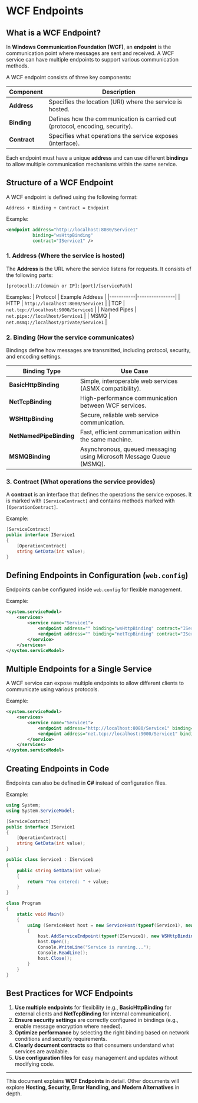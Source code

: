 # WCF Endpoints

## What is a WCF Endpoint?

In **Windows Communication Foundation (WCF)**, an **endpoint** is the communication point where messages are sent and received. A WCF service can have multiple endpoints to support various communication methods.

A WCF endpoint consists of three key components:

| Component    | Description                                                                  |
| ------------ | ---------------------------------------------------------------------------- |
| **Address**  | Specifies the location (URI) where the service is hosted.                    |
| **Binding**  | Defines how the communication is carried out (protocol, encoding, security). |
| **Contract** | Specifies what operations the service exposes (interface).                   |

Each endpoint must have a unique **address** and can use different **bindings** to allow multiple communication mechanisms within the same service.

## Structure of a WCF Endpoint

A WCF endpoint is defined using the following format:

```
Address + Binding + Contract = Endpoint
```

Example:

```xml
<endpoint address="http://localhost:8080/Service1"
          binding="wsHttpBinding"
          contract="IService1" />
```

### 1. **Address** (Where the service is hosted)

The **Address** is the URL where the service listens for requests. It consists of the following parts:

```
[protocol]://[domain or IP]:[port]/[servicePath]
```

Examples:
| Protocol | Example Address |
|-----------|----------------|
| HTTP | `http://localhost:8080/Service1` |
| TCP | `net.tcp://localhost:9000/Service1` |
| Named Pipes | `net.pipe://localhost/Service1` |
| MSMQ | `net.msmq://localhost/private/Service1` |

### 2. **Binding** (How the service communicates)

Bindings define how messages are transmitted, including protocol, security, and encoding settings.

| Binding Type            | Use Case                                                             |
| ----------------------- | -------------------------------------------------------------------- |
| **BasicHttpBinding**    | Simple, interoperable web services (ASMX compatibility).             |
| **NetTcpBinding**       | High-performance communication between WCF services.                 |
| **WSHttpBinding**       | Secure, reliable web service communication.                          |
| **NetNamedPipeBinding** | Fast, efficient communication within the same machine.               |
| **MSMQBinding**         | Asynchronous, queued messaging using Microsoft Message Queue (MSMQ). |

### 3. **Contract** (What operations the service provides)

A **contract** is an interface that defines the operations the service exposes. It is marked with `[ServiceContract]` and contains methods marked with `[OperationContract]`.

Example:

```csharp
[ServiceContract]
public interface IService1
{
    [OperationContract]
    string GetData(int value);
}
```

## Defining Endpoints in Configuration (`web.config`)

Endpoints can be configured inside `web.config` for flexible management.

Example:

```xml
<system.serviceModel>
    <services>
        <service name="Service1">
            <endpoint address="" binding="wsHttpBinding" contract="IService1"/>
            <endpoint address="" binding="netTcpBinding" contract="IService1"/>
        </service>
    </services>
</system.serviceModel>
```

## Multiple Endpoints for a Single Service

A WCF service can expose multiple endpoints to allow different clients to communicate using various protocols.

Example:

```xml
<system.serviceModel>
    <services>
        <service name="Service1">
            <endpoint address="http://localhost:8080/Service1" binding="basicHttpBinding" contract="IService1" />
            <endpoint address="net.tcp://localhost:9000/Service1" binding="netTcpBinding" contract="IService1" />
        </service>
    </services>
</system.serviceModel>
```

## Creating Endpoints in Code

Endpoints can also be defined in **C#** instead of configuration files.

Example:

```csharp
using System;
using System.ServiceModel;

[ServiceContract]
public interface IService1
{
    [OperationContract]
    string GetData(int value);
}

public class Service1 : IService1
{
    public string GetData(int value)
    {
        return "You entered: " + value;
    }
}

class Program
{
    static void Main()
    {
        using (ServiceHost host = new ServiceHost(typeof(Service1), new Uri("http://localhost:8080/Service1")))
        {
            host.AddServiceEndpoint(typeof(IService1), new WSHttpBinding(), "");
            host.Open();
            Console.WriteLine("Service is running...");
            Console.ReadLine();
            host.Close();
        }
    }
}
```

## Best Practices for WCF Endpoints

1. **Use multiple endpoints** for flexibility (e.g., **BasicHttpBinding** for external clients and **NetTcpBinding** for internal communication).
2. **Ensure security settings** are correctly configured in bindings (e.g., enable message encryption where needed).
3. **Optimize performance** by selecting the right binding based on network conditions and security requirements.
4. **Clearly document contracts** so that consumers understand what services are available.
5. **Use configuration files** for easy management and updates without modifying code.

---

This document explains **WCF Endpoints** in detail. Other documents will explore **Hosting, Security, Error Handling, and Modern Alternatives** in depth.
